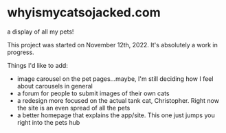 # whyismycatsojacked.com
a display of all my pets!

This project was started on November 12th, 2022. It's absolutely a work in progress.

Things I'd like to add:
* image carousel on the pet pages...maybe, I'm still deciding how I feel about carousels in general
* a forum for people to submit images of their own cats
* a redesign more focused on the actual tank cat, Christopher. Right now the site is an even spread of all the pets
* a better homepage that explains the app/site. This one just jumps you right into the pets hub
